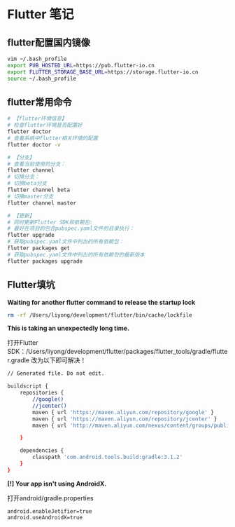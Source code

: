 # Flutter 笔记


## flutter配置国内镜像

```sh
vim ~/.bash_profile
export PUB_HOSTED_URL=https://pub.flutter-io.cn
export FLUTTER_STORAGE_BASE_URL=https://storage.flutter-io.cn
source ~/.bash_profile
```

## flutter常用命令

```sh
# 【flutter环境信息】
# 检查flutter环境是否配置好
flutter doctor
# 查看系统中flutter相关环境的配置
flutter doctor -v

# 【分支】
# 查看当前使用的分支：
flutter channel
# 切换分支：
# 切换beta分支
flutter channel beta
# 切换master分支
flutter channel master

# 【更新】
# 同时更新Flutter SDK和依赖包:
# 最好在项目的包含pubspec.yaml文件的目录执行：
flutter upgrade
# 获取pubspec.yaml文件中列出的所有依赖包：
flutter packages get
# 获取pubspec.yaml文件中列出的所有依赖包的最新版本
flutter packages upgrade
```

## Flutter填坑

**Waiting for another flutter command to release the startup lock**
```sh
rm -rf /Users/liyong/development/flutter/bin/cache/lockfile
```
**This is taking an unexpectedly long time.**

打开Flutter SDK：/Users/liyong/development/flutter/packages/flutter_tools/gradle/flutter.gradle
改为以下即可解决！

```sh
// Generated file. Do not edit.

buildscript {
    repositories {
        //google()
        //jcenter()
        maven { url 'https://maven.aliyun.com/repository/google' }
        maven { url 'https://maven.aliyun.com/repository/jcenter' }
        maven { url 'http://maven.aliyun.com/nexus/content/groups/public' }

    }

    dependencies {
        classpath 'com.android.tools.build:gradle:3.1.2'
    }
}

```

**[!] Your app isn't using AndroidX.**

打开android/gradle.properties

```
android.enableJetifier=true
android.useAndroidX=true
```



